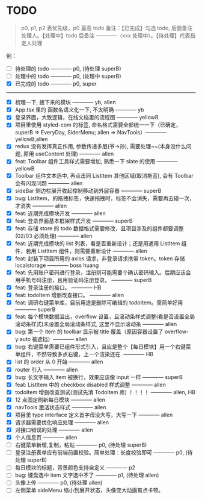 # TODO

> p0, p1, p2 表优先级，p0 最高
> todo 备注：【已完成】勾选 todo, 后面备注处理人。【处理中】todo 后备注 ————（xxx 处理中）。【待处理】代表指定人处理

例：

- [ ] 待处理的 todo ———— p0, (待处理 superB)
- [ ] 处理中的 todo ———— p0, (处理中 superB)
- [x] 已完成的 todo ———— p0, super

---

- [x] 梳理一下, 接下来的模块 ———— yb, allen
- [x] App.tsx 里的 函数名语义化一下, 不太明确 ———— yb
- [x] 登录界面，大致逻辑，在线文档里的流程图 ———— yellowB
- [x] 项目里使用 styled-com 的标签, 命名格式需要全部统一一下（已确定，superB => EveryDay, SiderMenu; allen => NavTools）———— yellowB,allen
- [x] redux 没有发挥真正作用, 参数传递多层(爷->孙), 需要处理~~(本身没什么问题, 原用 useContent 处理) ———— allen
- [x] feat: Toolbar 组件工具样式需要增加, 熟悉一下 slate 的使用 ———— yellowB
- [x] Toolbar 组件文本选中, 再点击同 ListItem 其他区域(取消拖蓝), 会有 Toolbar 会有闪现问题 ———— allen
- [x] sideBar 侧边栏展开收起控制移动到外层容器 ———— superB
- [x] bug: ListItem，的拖拽标签，快速拖拽时，标签不会消失，需要再去碰一次，才消失 ———— allen
- [x] feat: 近期完成模块开发 ———— allen
- [x] feat: 登录界面基本框架样式开发 ———— superB
- [x] feat: 存储 store 的 todo 数据格式需要修改，且项目涉及的组件都要调整(02/03 必须处理) ———— allen
- [x] feat: 近期完成模块的 list 列表，看是否重新设计；还是用通用 ListItem 组件，若用 ListItem 组件，则需要重新设计 ———— allen
- [x] feat: 封装下项目所用的 axios 请求，非登录请求携带 token。token 存储 localstorage ———— boss huang
- [x] feat: 先用账户密码进行登录，注册则可能需要个确认密码输入。后期应该会用手机号码注册，且用验证码注册登录。 ———— superB
- [x] feat: 登录注册的接口。 ———— HB
- [x] feat: todoItem 增删改查接口。 ———— allen
- [x] feat: 调研右键菜单库，目前用途是删除可编辑的 todoItem。需简单好用 ———— superB
- [x] feat: 每个模块数据溢出，overflow 设置，且滚动条样式调整(看是否设置全局滚动条样式)未设置全局滚动条样式, 这里不显示滚动条 ———— allen
- [x] bug: 第一个 item 的 toolbar 显示被 title 覆盖（原因容器设置了 overflow-y:auto 被遮挡）———— allen
- [x] bug: 右键菜单需要已组件形式引入，且应是整个【每日模块】用一个右键菜单组件，不然导致多点右键，上一个渲染还在. ———— HB
- [x] list 的 order 从 0 开始 ———— allen
- [x] router 引入 ———— allen
- [x] bug: 长文字输入 item 被换行，效果应该像 input 一样 ———— superB
- [x] feat: ListItem 中的 checkbox disabled 样式调整 ———— allen
- [x] todoItem 增删改查测试(测试先清 TodoItem 库) ！！！！ ———— allen, HB
- [x] 12 点固定刷新每日模块 ———— allen
- [x] navTools 激活状态样式 ———— allen
- [x] 项目里 type interface 定义首字母没大写，大写一下 ———— allen
- [x] 请求器需要优化响应处理 ———— allen
- [x] 对接口错误的处理 ———— allen
- [x] 个人信息页 ———— allen
- [ ] 右键菜单新增,复制，粘贴 ———— p0, (待处理 superB)
- [ ] 登录注册表单应有前端前置校验。简单处理：长度校验即可 ———— p0, (待处理 superB)
- [ ] 每日模块的标题，背景颜色支持自定义 ———— p2
- [ ] bug: 键盘选中 item 文字选中不了 ———— p1, (待处理 allen)
- [ ] 头像上传 ———— p0, (待处理 allen)
- [ ] 左侧菜单 sideMenu 缩小到展开状态，头像变大动画有点卡顿。
